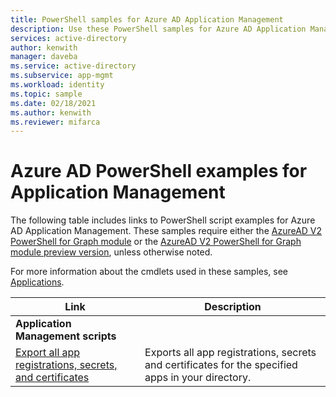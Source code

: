 ```yaml
---
title: PowerShell samples for Azure AD Application Management
description: Use these PowerShell samples for Azure AD Application Management to ...
services: active-directory
author: kenwith
manager: daveba
ms.service: active-directory
ms.subservice: app-mgmt
ms.workload: identity
ms.topic: sample
ms.date: 02/18/2021
ms.author: kenwith
ms.reviewer: mifarca
---
```


# Azure AD PowerShell examples for Application Management

The following table includes links to PowerShell script examples for Azure AD Application Management. These samples require either the [AzureAD V2 PowerShell for Graph module](/powershell/azure/active-directory/install-adv2) or the [AzureAD V2 PowerShell for Graph module preview version](/powershell/azure/active-directory/install-adv2?view=azureadps-2.0-preview), unless otherwise noted.


For more information about the cmdlets used in these samples, see [Applications](/powershell/module/azuread/?view=azureadps-2.0#applications).

| Link | Description |
|---|---|
|**Application Management scripts**||
| [Export all app registrations, secrets, and certificates](scripts/powershell-export-all-app-registrations-secrets-and-certs.md) | Exports all app registrations, secrets and certificates for the specified apps in your directory. |
